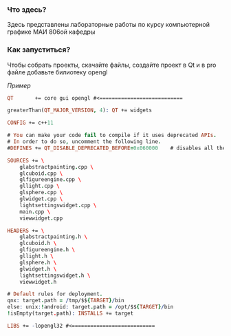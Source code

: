 ### Что здесь?

Здесь представлены лабораторные работы по курсу компьютерной графике МАИ 806ой кафедры

### Как запуститься?

Чтобы собрать проекты, скачайте файлы, создайте проект в Qt и в pro файле добавьте билиотеку opengl

_Пример_

```pro
QT       += core gui opengl #<===========================

greaterThan(QT_MAJOR_VERSION, 4): QT += widgets

CONFIG += c++11

# You can make your code fail to compile if it uses deprecated APIs.
# In order to do so, uncomment the following line.
#DEFINES += QT_DISABLE_DEPRECATED_BEFORE=0x060000    # disables all the APIs deprecated before Qt 6.0.0

SOURCES += \
    glabstractpainting.cpp \
    glcuboid.cpp \
    glfigureengine.cpp \
    gllight.cpp \
    glsphere.cpp \
    glwidget.cpp \
    lightsettingswidget.cpp \
    main.cpp \
    viewwidget.cpp

HEADERS += \
    glabstractpainting.h \
    glcuboid.h \
    glfigureengine.h \
    gllight.h \
    glsphere.h \
    glwidget.h \
    lightsettingswidget.h \
    viewwidget.h

# Default rules for deployment.
qnx: target.path = /tmp/$${TARGET}/bin
else: unix:!android: target.path = /opt/$${TARGET}/bin
!isEmpty(target.path): INSTALLS += target

LIBS += -lopengl32 #<===========================
```
